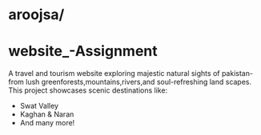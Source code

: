 # aroojsa/
# website_-Assignment
A travel and tourism website exploring majestic natural sights of pakistan-from lush greenforests,mountains,rivers,and soul-refreshing land scapes.
This project showcases scenic destinations like:
- Swat Valley
- Kaghan & Naran
- And many more!
  
